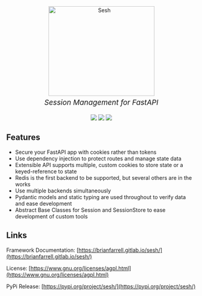<p align="center" style="margin: 0 0 0px">
  <img width="281" height="237" src="https://trove.fm/images/sesh_logo_medium.png" alt='Sesh'>
</p>

<div align="center">
    <h1 align="center" style="font-size: 3rem; margin: -15px 0"></h1>
    <p align="center" style="font-size: 1.2rem; margin: 20px 0"><em>Session Management for FastAPI</em></p>
    <img src="https://gitlab.com/brianfarrell/sesh/badges/main/pipeline.svg?key_text=Test%20Suite">
    <img src="https://gitlab.com/brianfarrell/sesh/badges/main/coverage.svg?key_text=Coverage">
    <img src="https://gitlab.com/brianfarrell/sesh/-/badges/release.svg?key_text=Release">
</div>

## Features

- Secure your FastAPI app with cookies rather than tokens
- Use dependency injection to protect routes and manage state data
- Extensible API supports multiple, custom cookies to store state or a keyed-reference to state
- Redis is the first backend to be supported, but several others are in the works
- Use multiple backends simultaneously
- Pydantic models and static typing are used throughout to verify data and ease development
- Abstract Base Classes for Session and SessionStore to ease development of custom tools

## Links

Framework Documentation: [https://brianfarrell.gitlab.io/sesh/](https://brianfarrell.gitlab.io/sesh/)

License: [https://www.gnu.org/licenses/agpl.html](https://www.gnu.org/licenses/agpl.html)

PyPi Release: [https://pypi.org/project/sesh/](https://pypi.org/project/sesh/)
